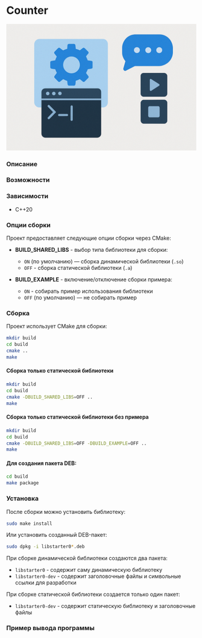 # Counter

![Counter Logo](logo/logo.png)

### Описание

### Возможности

### Зависимости

- C++20

### Опции сборки

Проект предоставляет следующие опции сборки через CMake:

- **BUILD_SHARED_LIBS** - выбор типа библиотеки для сборки:
    - `ON` (по умолчанию) — сборка динамической библиотеки (`.so`)
    - `OFF` - сборка статической библиотеки (`.a`)

- **BUILD_EXAMPLE** - включение/отключение сборки примера:
    - `ON` - собирать пример использования библиотеки
    - `OFF` (по умолчанию) — не собирать пример

### Сборка

Проект использует CMake для сборки:

````bash
mkdir build
cd build
cmake ..
make
````

#### Сборка только статической библиотеки

````bash
mkdir build
cd build
cmake -DBUILD_SHARED_LIBS=OFF ..
make
````

#### Сборка только статической библиотеки без примера

``` bash
mkdir build
cd build
cmake -DBUILD_SHARED_LIBS=OFF -DBUILD_EXAMPLE=OFF ..
make
```

#### Для создания пакета DEB:

``` bash
cd build
make package
```

### Установка

После сборки можно установить библиотеку:

``` bash
sudo make install
```

Или установить созданный DEB-пакет:

``` bash
sudo dpkg -i libstarter0*.deb
```

При сборке динамической библиотеки создаются два пакета:

- `libstarter0` - содержит саму динамическую библиотеку
- `libstarter0-dev` - содержит заголовочные файлы и символьные ссылки для разработки

При сборке статической библиотеки создается только один пакет:

- `libstarter0-dev` - содержит статическую библиотеку и заголовочные файлы

### Пример вывода программы
